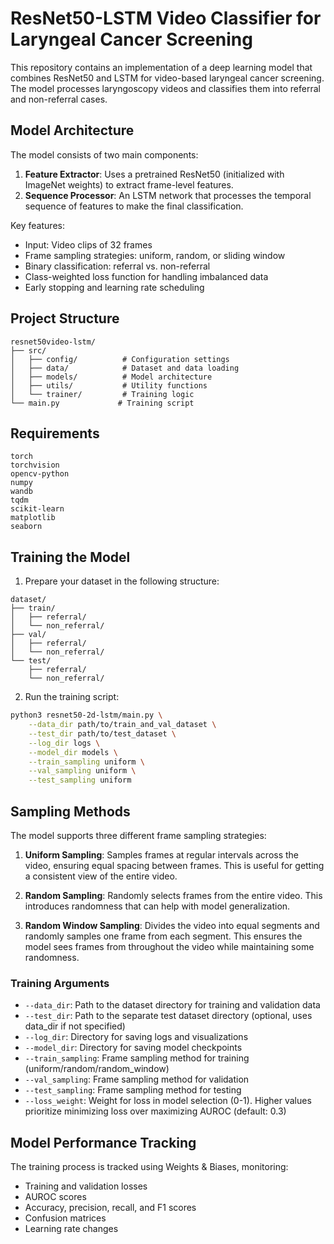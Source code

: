 # ResNet50-LSTM Video Classifier for Laryngeal Cancer Screening

This repository contains an implementation of a deep learning model that combines ResNet50 and LSTM for video-based laryngeal cancer screening. The model processes laryngoscopy videos and classifies them into referral and non-referral cases.

## Model Architecture

The model consists of two main components:

1. **Feature Extractor**: Uses a pretrained ResNet50 (initialized with ImageNet weights) to extract frame-level features.
2. **Sequence Processor**: An LSTM network that processes the temporal sequence of features to make the final classification.

Key features:
- Input: Video clips of 32 frames
- Frame sampling strategies: uniform, random, or sliding window
- Binary classification: referral vs. non-referral
- Class-weighted loss function for handling imbalanced data
- Early stopping and learning rate scheduling

## Project Structure

```
resnet50video-lstm/
├── src/
│   ├── config/          # Configuration settings
│   ├── data/            # Dataset and data loading
│   ├── models/          # Model architecture
│   ├── utils/           # Utility functions
│   └── trainer/         # Training logic
└── main.py             # Training script
```

## Requirements

```
torch
torchvision
opencv-python
numpy
wandb
tqdm
scikit-learn
matplotlib
seaborn
```

## Training the Model

1. Prepare your dataset in the following structure:
```
dataset/
├── train/
│   ├── referral/
│   └── non_referral/
├── val/
│   ├── referral/
│   └── non_referral/
└── test/
    ├── referral/
    └── non_referral/
```

2. Run the training script:
```bash
python3 resnet50-2d-lstm/main.py \
    --data_dir path/to/train_and_val_dataset \
    --test_dir path/to/test_dataset \
    --log_dir logs \
    --model_dir models \
    --train_sampling uniform \
    --val_sampling uniform \
    --test_sampling uniform
```

## Sampling Methods

The model supports three different frame sampling strategies:

1. **Uniform Sampling**: Samples frames at regular intervals across the video, ensuring equal spacing between frames. This is useful for getting a consistent view of the entire video.

2. **Random Sampling**: Randomly selects frames from the entire video. This introduces randomness that can help with model generalization.

3. **Random Window Sampling**: Divides the video into equal segments and randomly samples one frame from each segment. This ensures the model sees frames from throughout the video while maintaining some randomness.

### Training Arguments

- `--data_dir`: Path to the dataset directory for training and validation data
- `--test_dir`: Path to the separate test dataset directory (optional, uses data_dir if not specified)
- `--log_dir`: Directory for saving logs and visualizations
- `--model_dir`: Directory for saving model checkpoints
- `--train_sampling`: Frame sampling method for training (uniform/random/random_window)
- `--val_sampling`: Frame sampling method for validation
- `--test_sampling`: Frame sampling method for testing
- `--loss_weight`: Weight for loss in model selection (0-1). Higher values prioritize minimizing loss over maximizing AUROC (default: 0.3)

## Model Performance Tracking

The training process is tracked using Weights & Biases, monitoring:
- Training and validation losses
- AUROC scores
- Accuracy, precision, recall, and F1 scores
- Confusion matrices
- Learning rate changes